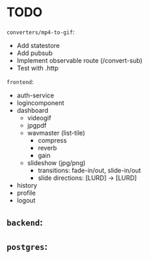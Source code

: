 # TODO
`converters/mp4-to-gif`: 
  - Add statestore
  - Add pubsub
  - Implement observable route (/convert-sub)
  - Test with .http

`frontend`:
  - auth-service
  - logincomponent
  - dashboard
    - videogif
    - jpgpdf
    - wavmaster (list-tile)
      - compress
      - reverb
      - gain
    - slideshow (jpg/png)
      - transitions: fade-in/out, slide-in/out
      - slide directions: [LURD] -> [LURD]
  - history
  - profile
  - logout

`backend`:
  -

`postgres`:
  -
